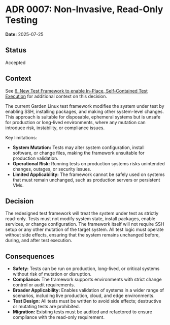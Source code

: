 # ADR 0007: Non-Invasive, Read-Only Testing

**Date:** 2025-07-25

## Status

Accepted

## Context

See [6. New Test Framework to enable In-Place, Self-Contained Test Execution](./0006-new-test-framework-in-place-self-contained-test-execution.md) for additional context on this decision.

The current Garden Linux test framework modifies the system under test by enabling SSH, installing packages, and making other system-level changes. This approach is suitable for disposable, ephemeral systems but is unsafe for production or long-lived environments, where any mutation can introduce risk, instability, or compliance issues.

Key limitations:
- **System Mutation:** Tests may alter system configuration, install software, or change files, making the framework unsuitable for production validation.
- **Operational Risk:** Running tests on production systems risks unintended changes, outages, or security issues.
- **Limited Applicability:** The framework cannot be safely used on systems that must remain unchanged, such as production servers or persistent VMs.

## Decision

The redesigned test framework will treat the system under test as strictly read-only. Tests must not modify system state, install packages, enable services, or change configuration. The framework itself will not require SSH setup or any other mutation of the target system. All test logic must operate without side effects, ensuring that the system remains unchanged before, during, and after test execution.

## Consequences

- **Safety:** Tests can be run on production, long-lived, or critical systems without risk of mutation or disruption.
- **Compliance:** The framework supports environments with strict change control or audit requirements.
- **Broader Applicability:** Enables validation of systems in a wider range of scenarios, including live production, cloud, and edge environments.
- **Test Design:** All tests must be written to avoid side effects; destructive or mutating tests are prohibited.
- **Migration:** Existing tests must be audited and refactored to ensure compliance with the read-only requirement.

